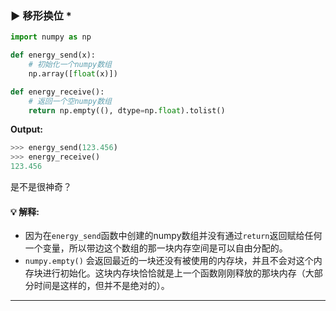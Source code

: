### ▶ 移形换位 *

```py
import numpy as np

def energy_send(x):
    # 初始化一个numpy数组
    np.array([float(x)])

def energy_receive():
    # 返回一个空numpy数组
    return np.empty((), dtype=np.float).tolist()
```

**Output:**
```py
>>> energy_send(123.456)
>>> energy_receive()
123.456
```

是不是很神奇？

#### :bulb: 解释:

* 因为在`energy_send`函数中创建的numpy数组并没有通过`return`返回赋给任何一个变量，所以带边这个数组的那一块内存空间是可以自由分配的。
* `numpy.empty()` 会返回最近的一块还没有被使用的内存块，并且不会对这个内存块进行初始化。这块内存块恰恰就是上一个函数刚刚释放的那块内存（大部分时间是这样的，但并不是绝对的）。

---